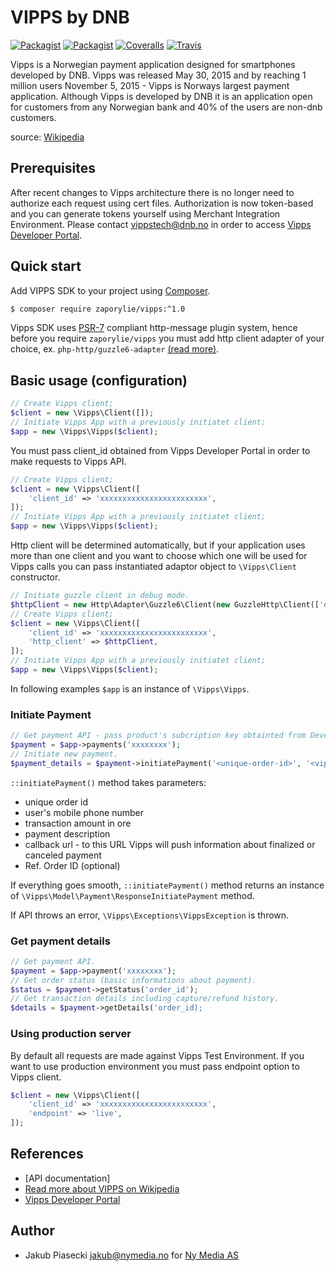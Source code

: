 VIPPS by DNB
=====================
[![Packagist](https://img.shields.io/packagist/v/zaporylie/vipps.svg?maxAge=3600)](https://packagist.org/packages/zaporylie/vipps)
[![Packagist](https://img.shields.io/packagist/dt/zaporylie/vipps.svg?maxAge=3600)](https://packagist.org/packages/zaporylie/vipps)
[![Coveralls](https://img.shields.io/coveralls/zaporylie/php-vipps.svg?maxAge=3600)](https://coveralls.io/github/zaporylie/php-vipps)
[![Travis](https://img.shields.io/travis/zaporylie/php-vipps.svg?maxAge=3600)](https://travis-ci.org/zaporylie/php-vipps)


Vipps is a Norwegian payment application designed for smartphones developed by DNB. Vipps was released May 30, 2015 and 
by reaching 1 million users November 5, 2015 - Vipps is Norways largest payment application. Although Vipps is developed
by DNB it is an application open for customers from any Norwegian bank and 40% of the users are non-dnb customers.

source: [Wikipedia]

## Prerequisites

After recent changes to Vipps architecture there is no longer need to authorize each request using cert files.
Authorization is now token-based and you can generate tokens yourself using Merchant Integration Environment. 
Please contact vippstech@dnb.no in order to access [Vipps Developer Portal].

## Quick start

Add VIPPS SDK to your project using [Composer].

```bash
$ composer require zaporylie/vipps:^1.0
```

Vipps SDK uses [PSR-7] compliant http-message plugin system, hence before you require `zaporylie/vipps` you must 
add http client adapter of your choice, ex. `php-http/guzzle6-adapter` [(read more)](https://github.com/php-http/guzzle6-adapter).

## Basic usage (configuration)

```php
// Create Vipps client;
$client = new \Vipps\Client([]);
// Initiate Vipps App with a previously initiatet client;
$app = new \Vipps\Vipps($client);
```

You must pass client_id obtained from Vipps Developer Portal in order to make requests to Vipps API.

```php
// Create Vipps client;
$client = new \Vipps\Client([
    'client_id' => 'xxxxxxxxxxxxxxxxxxxxxxxx',
]);
// Initiate Vipps App with a previously initiatet client;
$app = new \Vipps\Vipps($client);
```

Http client will be determined automatically, but if your application uses more than one client and you want to
choose which one will be used for Vipps calls you can pass instantiated adaptor object to `\Vipps\Client` constructor.

```php
// Initiate guzzle client in debug mode.
$httpClient = new Http\Adapter\Guzzle6\Client(new GuzzleHttp\Client(['debug' => TRUE]));
// Create Vipps client;
$client = new \Vipps\Client([
    'client_id' => 'xxxxxxxxxxxxxxxxxxxxxxxx',
    'http_client' => $httpClient,
]);
// Initiate Vipps App with a previously initiatet client;
$app = new \Vipps\Vipps($client);
```

In following examples `$app` is an instance of `\Vipps\Vipps`.

### Initiate Payment

```php
// Get payment API - pass product's subcription key obtainted from Developer Portal.
$payment = $app->payments('xxxxxxxx');
// Initiate new payment.
$payment_details = $payment->initiatePayment('<unique-order-id>', '<vipps-user-mobile-phone-number>', '<amount-in-ore>', '<payment-description>', '<callback-url>');
```

`::initiatePayment()` method takes parameters:
- unique order id
- user's mobile phone number
- transaction amount in ore
- payment description
- callback url - to this URL Vipps will push information about finalized or canceled payment
- Ref. Order ID (optional)

If everything goes smooth, `::initiatePayment()` method returns an instance of `\Vipps\Model\Payment\ResponseInitiatePayment` method.

If API throws an error, `\Vipps\Exceptions\VippsException` is thrown.


### Get payment details

```php
// Get payment API.
$payment = $app->payment('xxxxxxxx');
// Get order status (basic informations about payment).
$status = $payment->getStatus('order_id');
// Get transaction details including capture/refund history.
$details = $payment->getDetails('order_id);
```

### Using production server

By default all requests are made against Vipps Test Environment. If you want to use production environment 
you must pass endpoint option to Vipps client. 

```php
$client = new \Vipps\Client([
    'client_id' => 'xxxxxxxxxxxxxxxxxxxxxxxx',
    'endpoint' => 'live',
]);
```

## References 
- [API documentation]
- [Read more about VIPPS on Wikipedia][Wikipedia]
- [Vipps Developer Portal]

## Author
- Jakub Piasecki <jakub@nymedia.no> for [Ny Media AS] 

[Wikipedia]: https://en.wikipedia.org/wiki/Vipps "Wikipedia"
[Documentation]: https://www.vipps.no/utvikler "Documentation"
[Ny Media AS]: https://nymedia.no "Ny Media AS"
[Vipps Developer Portal]: https://apitest-portal.vipps.no "Vipps Developer Portal"
[Composer]: https://getcomposer.org/ "Composer"
[PSR-7]: http://www.php-fig.org/psr/psr-7/ "PSR-7"
